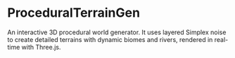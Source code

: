# ProceduralTerrainGen
An interactive 3D procedural world generator. It uses layered Simplex noise to create detailed terrains with dynamic biomes and rivers, rendered in real-time with Three.js.
